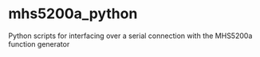 # mhs5200a_python
Python scripts for interfacing over a serial connection with the MHS5200a function generator
